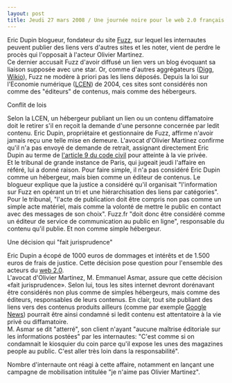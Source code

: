 ```yaml
---
layout: post
title: Jeudi 27 mars 2008 / Une journée noire pour le web 2.0 français
---
```


Eric Dupin blogueur, fondateur du site <a href="www.fuzz.fr" hreflang="fr">Fuzz</a>, sur lequel les internautes peuvent publier des liens vers d'autres sites et les noter, vient de perdre le procès qui l'opposait à l'acteur Olivier Martinez.  
Ce dernier accusait Fuzz d'avoir diffusé un lien vers un blog évoquant sa liaison supposée avec une star. Or, comme d'autres aggrégateurs (<a href="http://digg.com/">Digg</a>, <a href="http://wikio.fr/">Wikio</a>), Fuzz ne modère à priori pas les liens déposés. Depuis la loi sur l'Economie numérique (<a href="http://www.legifrance.gouv.fr/affichTexte.do?cidTexte=JORFTEXT000000801164&dateTexte=">LCEN</a>) de 2004, ces sites sont considérés non comme des "éditeurs" de contenus, mais comme des hébergeurs.  
  
Conflit de lois  
  
Selon la LCEN, un hébergeur publiant un lien ou un contenu diffamatoire doit le retirer s'il en reçoit la demande d'une personne concernée par ledit contenu. Eric Dupin, propriétaire et gestionnaire de Fuzz, affirme n'avoir jamais reçu une telle mise en demeure. L'avocat d'Olivier Martinez confirme qu'il n'a pas envoyé de demande de retrait, assignant directement Eric Dupin au terme de <a href="http://www.legifrance.gouv.fr/affichCodeArticle.do?cidTexte=LEGITEXT000006070721&idArticle=LEGIARTI000006419288&dateTexte=20080327">l'article 9 du code civil</a> pour atteinte à la vie privée.  
Et le tribunal de grande instance de Paris, qui jugeait jeudi l'affaire en référé, lui a donné raison. Pour faire simple, il n'a pas considéré Eric Dupin comme un hébergeur, mais bien comme un éditeur de contenus. Le blogueur explique que la justice a considéré qu'il organisait "l'information sur Fuzz en opérant un tri et une hiérarchisation des liens par catégories".  
Pour le tribunal, "l'acte de publication doit être compris non pas comme un simple acte matériel, mais comme la volonté de mettre le public en contact avec des messages de son choix". Fuzz.fr "doit donc être considéré comme un éditeur de service de communication au public en ligne", responsable du contenu qu'il publie. Et non comme simple hébergeur.  
  
Une décision qui "fait jurisprudence"  
  
Eric Dupin a écopé de 1000 euros de dommages et intérêts et de 1.500 euros de frais de justice. Cette décision pose question pour l'ensemble des acteurs du <a href="http://fr.wikipedia.org/wiki/Web_2">web 2.0</a>.  
L'avocat d'Olivier Martinez, M. Emmanuel Asmar, assure que cette décision «fait jurisprudence». Selon lui, tous les sites internet devront dorénavant être considérés non plus comme de simples hébergeurs, mais comme des éditeurs, responsables de leurs contenus. En clair, tout site publiant des liens vers des contenus produits ailleurs (comme par exemple <a href="http://news.google.fr/">Google News</a>) pourrait être ainsi condamné si ledit contenu est attentatoire à la vie privé ou diffamatoire.  
M. Asmar se dit "atterré", son client n'ayant "aucune maîtrise éditoriale sur les informations postées" par les internautes: "C'est comme si on condamnait le kiosquier du coin parce qu'il expose les unes des magazines people au public. C'est aller très loin dans la responsabilité".  
  
Nombre d'internaute ont réagi à cette affaire, notamment en lançant une campagne de mobilisation intitulée "je n'aime pas Olivier Martinez".